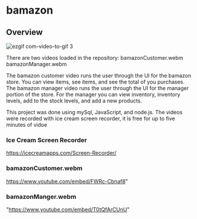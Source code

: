 # bamazon
## Overview

![ezgif com-video-to-gif 3](https://user-images.githubusercontent.com/27837894/32526453-58fa117e-c3f7-11e7-8d85-41a3de04219e.gif)

There are two videos loaded in the repository: bamazonCustomer.webm bamazonManager.webm

The bamazon customer video runs the user through the UI for the bamazon store.  You can view items, see items, and see the total of you purchases.  The bamazon manager video runs the user through the UI for the manager portion of the store.  For the manager you can view inventory, inventory levels, add to the stock levels, and add a new products.

This project was done using mySql, JavaScript, and node.js.  The videos were recorded with ice cream screen recorder, it is free for up to five minutes of vidoe

### Ice Cream Screen Recorder
https://icecreamapps.com/Screen-Recorder/

### bamazonCustomer.webm
https://www.youtube.com/embed/FWRc-Cbnaf8"

### bamazonManger.webm
"https://www.youtube.com/embed/T0tQfArCUnU"
